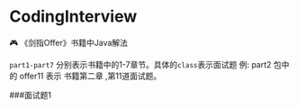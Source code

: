 # CodingInterview
🎮 《剑指Offer》书籍中Java解法

```part1-part7``` 分别表示书籍中的1-7章节。具体的```class```表示面试题
例: part2 包中的 offer11 表示 书籍第二章 ,第11道面试题。


###面试题1